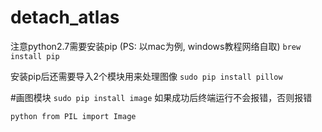 # detach_atlas

注意python2.7需要安装pip
(PS: 以mac为例, windows教程网络自取)
`brew install pip`

安装pip后还需要导入2个模块用来处理图像
`sudo pip install pillow`

#画图模块
`sudo pip install image`
如果成功后终端运行不会报错，否则报错

`python
from PIL import Image
`
